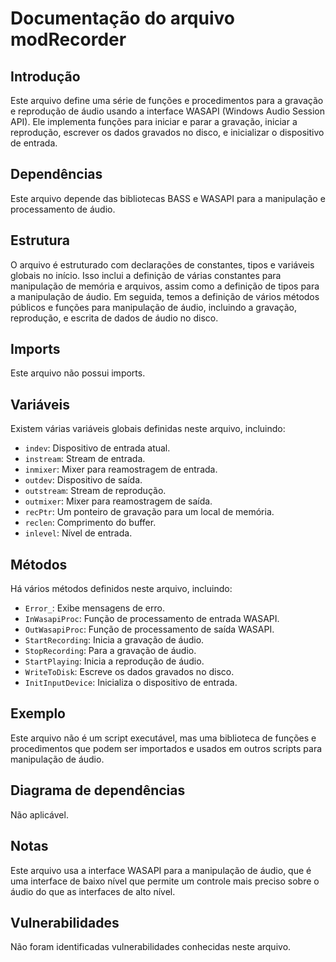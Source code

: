 # Documentação do arquivo modRecorder

## Introdução

Este arquivo define uma série de funções e procedimentos para a gravação e reprodução de áudio usando a interface WASAPI (Windows Audio Session API). Ele implementa funções para iniciar e parar a gravação, iniciar a reprodução, escrever os dados gravados no disco, e inicializar o dispositivo de entrada.

## Dependências

Este arquivo depende das bibliotecas BASS e WASAPI para a manipulação e processamento de áudio.

## Estrutura

O arquivo é estruturado com declarações de constantes, tipos e variáveis globais no início. Isso inclui a definição de várias constantes para manipulação de memória e arquivos, assim como a definição de tipos para a manipulação de áudio. Em seguida, temos a definição de vários métodos públicos e funções para manipulação de áudio, incluindo a gravação, reprodução, e escrita de dados de áudio no disco.

## Imports

Este arquivo não possui imports.

## Variáveis

Existem várias variáveis globais definidas neste arquivo, incluindo:

- `indev`: Dispositivo de entrada atual.
- `instream`: Stream de entrada.
- `inmixer`: Mixer para reamostragem de entrada.
- `outdev`: Dispositivo de saída.
- `outstream`: Stream de reprodução.
- `outmixer`: Mixer para reamostragem de saída.
- `recPtr`: Um ponteiro de gravação para um local de memória.
- `reclen`: Comprimento do buffer.
- `inlevel`: Nível de entrada.

## Métodos

Há vários métodos definidos neste arquivo, incluindo:

- `Error_`: Exibe mensagens de erro.
- `InWasapiProc`: Função de processamento de entrada WASAPI.
- `OutWasapiProc`: Função de processamento de saída WASAPI.
- `StartRecording`: Inicia a gravação de áudio.
- `StopRecording`: Para a gravação de áudio.
- `StartPlaying`: Inicia a reprodução de áudio.
- `WriteToDisk`: Escreve os dados gravados no disco.
- `InitInputDevice`: Inicializa o dispositivo de entrada.

## Exemplo

Este arquivo não é um script executável, mas uma biblioteca de funções e procedimentos que podem ser importados e usados em outros scripts para manipulação de áudio.

## Diagrama de dependências

Não aplicável.

## Notas

Este arquivo usa a interface WASAPI para a manipulação de áudio, que é uma interface de baixo nível que permite um controle mais preciso sobre o áudio do que as interfaces de alto nível.

## Vulnerabilidades

Não foram identificadas vulnerabilidades conhecidas neste arquivo.